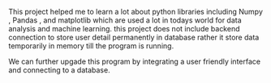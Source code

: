This project helped me to learn a lot about python libraries including Numpy , Pandas , and matplotlib which are used a lot in todays world for data analysis and machine learning. 
this project does not include backend connection to store user detail permanently in database rather it store data temporarily in memory till the program is running. 

We can further upgade this program by integrating a user friendly interface and connecting to a database.
